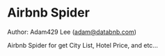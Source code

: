 Airbnb Spider
=============
Author: Adam429 Lee (adam@databnb.com)

Airbnb Spider for get City List, Hotel Price, and etc...